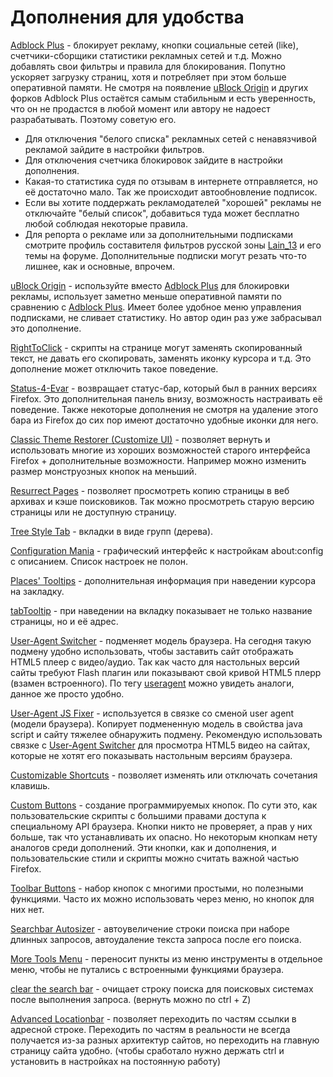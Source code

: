 # Дополнения для удобства

[Adblock Plus](https://addons.mozilla.org/En-us/firefox/addon/adblock-plus) - блокирует рекламу, кнопки социальные сетей (like), счетчики-сборщики статистики рекламных сетей и т.д. Можно добавлять свои фильтры и правила для блокирования. Попутно ускоряет загрузку страниц, хотя и потребляет при этом больше оперативной памяти.
Не смотря на появление [uBlock Origin](https://addons.mozilla.org/en-us/firefox/addon/ublock-origin/) и других форков Adblock Plus остаётся самым стабильным и есть уверенность, что он не продастся в любой момент или автору не надоест разрабатывать. Поэтому советую его.
* Для отключения "белого списка" рекламных сетей с ненавязчивой рекламой зайдите в настройки фильтров.
* Для отключения счетчика блокировок зайдите в настройки дополнения.
* Какая-то статистика судя по отзывам в интернете отправляется, но её достаточно мало. Так же происходит автообновление подписок.
* Если вы хотите поддержать рекламодателей "хорошей" рекламы не отключайте "белый список", добавиться туда может бесплатно любой соблюдая некоторые правила.
* Для репорта о рекламе или за дополнительными подписками смотрите профиль составителя фильтров русской зоны [Lain_13](https://forum.mozilla-russia.org/profile.php?id=9723) и его темы на форуме. Дополнительные подписки могут резать что-то лишнее, как и основные, впрочем.

[uBlock Origin](https://addons.mozilla.org/en-us/firefox/addon/ublock-origin/) - используйте вместо [Adblock Plus](https://addons.mozilla.org/En-us/firefox/addon/adblock-plus) для блокировки рекламы, использует заметно меньше оперативной памяти по сравнению с [Adblock Plus](https://addons.mozilla.org/En-us/firefox/addon/adblock-plus). Имеет более удобное меню управления подписками, не сливает статистику. Но автор один раз уже забрасывал это дополнение.

[RightToClick](https://addons.mozilla.org/en-us/firefox/addon/righttoclick) - скрипты на странице могут заменять скопированный текст, не давать его скопировать, заменять иконку курсора и т.д. Это дополнение может отключить такое поведение.

[Status-4-Evar](https://addons.mozilla.org/en-us/firefox/addon/status-4-evar) - возвращает статус-бар, который был в ранних версиях Firefox. Это дополнительная панель внизу, возможность настраивать её поведение. Также некоторые дополнения не смотря на удаление этого бара из Firefox до сих пор имеют достаточно удобные иконки для него.

[Classic Theme Restorer (Customize UI)](https://addons.mozilla.org/en-us/firefox/addon/classicthemerestorer) - позволяет вернуть и использовать многие из хороших возможностей старого интерфейса Firefox + дополнительные возможности. Например можно изменить размер монструозных кнопок на меньший.

[Resurrect Pages](https://addons.mozilla.org/en-us/firefox/addon/resurrect-pages) - позволяет просмотреть копию страницы в веб архивах и кэше поисковиков. Так можно просмотреть старую версию страницы или не доступную страницу.

[Tree Style Tab](https://addons.mozilla.org/en-us/firefox/addon/tree-style-tab) - вкладки в виде групп (дерева).

[Configuration Mania](https://addons.mozilla.org/en-us/firefox/addon/configuration-mania-4420) - графический интерфейс к настройкам about:config с описанием. Список настроек не полон.

[Places' Tooltips](https://addons.mozilla.org/ru/firefox/addon/places-tooltips/) - дополнительная информация при наведении курсора на закладку.

[tabTooltip](https://addons.mozilla.org/ru/firefox/addon/tabtooltip) - при наведении на вкладку показывает не только название страницы, но и её адрес.

[User-Agent Switcher](https://addons.mozilla.org/en-us/firefox/addon/user-agent-switcher-firefox) - подменяет модель браузера. На сегодня такую подмену удобно использовать, чтобы заставить сайт отображать HTML5 плеер с видео/аудио. Так как часто для настольных версий сайты требуют Flash плагин или показывают свой кривой HTML5 плерр (взамен встроенного). По тегу [useragent](https://addons.mozilla.org/en-us/firefox/tag/useragent) можно увидеть аналоги, данное же просто удобно.

[User-Agent JS Fixer](https://addons.mozilla.org/en-us/firefox/addon/user-agent-js-fixer/) - используется в связке со сменой user agent (модели браузера). Копирует подмененную модель в свойства java script и сайту тяжелее обнаружить подмену. Рекомендую использовать связке с [User-Agent Switcher](https://addons.mozilla.org/en-us/firefox/addon/user-agent-switcher-firefox) для просмотра HTML5 видео на сайтах, которые не хотят его показывать настольным версиям браузера.

[Customizable Shortcuts](https://addons.mozilla.org/ru/firefox/addon/customizable-shortcuts/) - позволяет изменять или отключать сочетания клавишь.

[Custom Buttons](https://addons.mozilla.org/ru/firefox/addon/custom-buttons/) - создание программируемых кнопок. По сути это, как пользовательские скрипты с большими правами доступа к специальному API браузера. Кнопки никто не проверяет, а прав у них больше, так что устанавливать их опасно. Но некоторым кнопкам нету аналогов среди дополнений. Эти кнопки, как и дополнения, и пользовательские стили и скрипты можно считать важной частью Firefox.

[Toolbar Buttons](https://addons.mozilla.org/ru/firefox/addon/toolbar-buttons) - набор кнопок с многими простыми, но полезными функциями. Часто их можно использовать через меню, но кнопок для них нет.

[Searchbar Autosizer](https://addons.mozilla.org/en-us/firefox/addon/searchbar-autosizer/) - автоувеличение строки поиска при наборе длинных запросов, автоудаление текста запроса после его поиска.

[More Tools Menu](https://addons.mozilla.org/en-US/firefox/addon/more-tools-menu/) - переносит пункты из меню инструменты в отдельное меню, чтобы не путались с встроенными функциями браузера.

[clear the search bar](https://addons.mozilla.org/EN-us/firefox/addon/clear-the-search-bar/) - очищает строку поиска для поисковых системах после выполнения запроса. (вернуть можно по ctrl + Z)

[Advanced Locationbar](https://addons.mozilla.org/ru/firefox/addon/advanced-locationbar/) - позволяет переходить по частям ссылки в адресной строке. Переходить по частям в реальности не всегда получается из-за разных архитектур сайтов, но переходить на главную страницу сайта удобно. (чтобы сработало нужно держать ctrl и установить в настройках на постоянную работу)
